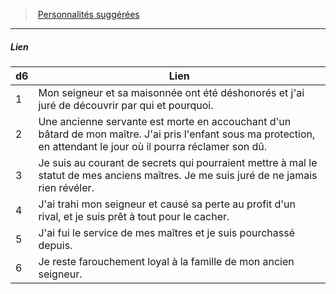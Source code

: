 ﻿---
!PersonalityLinkItem
Table: >+
  |d6|Lien|

  |---|---|

  |1|Mon seigneur et sa maisonnée ont été <!--br-->déshonorés et j'ai juré de découvrir par qui et <!--br-->pourquoi.|

  |2|Une ancienne servante est morte en accouchant <!--br-->d'un bâtard de mon maître. J'ai pris l'enfant <!--br-->sous ma protection, en attendant le jour où il <!--br-->pourra réclamer son dû.|

  |3|Je suis au courant de secrets qui pourraient <!--br-->mettre à mal le statut de mes anciens maîtres. Je <!--br-->me suis juré de ne jamais rien révéler.|

  |4|J'ai trahi mon seigneur et causé sa perte au <!--br-->profit d'un rival, et je suis prêt à tout pour le <!--br-->cacher.|

  |5|J'ai fui le service de mes maîtres et je suis <!--br-->pourchassé depuis.|

  |6|Je reste farouchement loyal à la famille de mon <!--br-->ancien seigneur.|

Id: background_serviteur_hd.md#lien
ParentLink: background_serviteur_hd.md#personnalités-suggérées
Name: Lien
ParentName: Personnalités suggérées
NameLevel: 5
Attributes: {}
AttributesDictionary: >+
  {}

---
> [Personnalités suggérées](hd_background_serviteur_personnalites_suggerees.md)

---

##### Lien

|d6|Lien|
|---|---|
|1|Mon seigneur et sa maisonnée ont été déshonorés et j'ai juré de découvrir par qui et pourquoi.|
|2|Une ancienne servante est morte en accouchant d'un bâtard de mon maître. J'ai pris l'enfant sous ma protection, en attendant le jour où il pourra réclamer son dû.|
|3|Je suis au courant de secrets qui pourraient mettre à mal le statut de mes anciens maîtres. Je me suis juré de ne jamais rien révéler.|
|4|J'ai trahi mon seigneur et causé sa perte au profit d'un rival, et je suis prêt à tout pour le cacher.|
|5|J'ai fui le service de mes maîtres et je suis pourchassé depuis.|
|6|Je reste farouchement loyal à la famille de mon ancien seigneur.|

